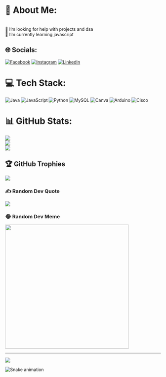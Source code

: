 # 💫 About Me:
<br>🤝 I’m looking for help with projects and dsa<br>🌱 I’m currently learning javascript<br>


## 🌐 Socials:
[![Facebook](https://img.shields.io/badge/Facebook-%231877F2.svg?logo=Facebook&logoColor=white)](https://facebook.com/@itsdavidmandal) [![Instagram](https://img.shields.io/badge/Instagram-%23E4405F.svg?logo=Instagram&logoColor=white)](https://instagram.com/@itsdavidmandal) [![LinkedIn](https://img.shields.io/badge/LinkedIn-%230077B5.svg?logo=linkedin&logoColor=white)](https://linkedin.com/in/itsdavidmandal) 

# 💻 Tech Stack:
![Java](https://img.shields.io/badge/java-%23ED8B00.svg?style=for-the-badge&logo=openjdk&logoColor=white) ![JavaScript](https://img.shields.io/badge/javascript-%23323330.svg?style=for-the-badge&logo=javascript&logoColor=%23F7DF1E) ![Python](https://img.shields.io/badge/python-3670A0?style=for-the-badge&logo=python&logoColor=ffdd54) ![MySQL](https://img.shields.io/badge/mysql-%2300000f.svg?style=for-the-badge&logo=mysql&logoColor=white) ![Canva](https://img.shields.io/badge/Canva-%2300C4CC.svg?style=for-the-badge&logo=Canva&logoColor=white) ![Arduino](https://img.shields.io/badge/-Arduino-00979D?style=for-the-badge&logo=Arduino&logoColor=white) ![Cisco](https://img.shields.io/badge/cisco-%23049fd9.svg?style=for-the-badge&logo=cisco&logoColor=black)
# 📊 GitHub Stats:
![](https://github-readme-stats.vercel.app/api?username=itsdavidmandal&theme=dark&hide_border=false&include_all_commits=true&count_private=true)<br/>
![](https://github-readme-streak-stats.herokuapp.com/?user=itsdavidmandal&theme=dark&hide_border=false)<br/>
![](https://github-readme-stats.vercel.app/api/top-langs/?username=itsdavidmandal&theme=dark&hide_border=false&include_all_commits=true&count_private=true&layout=compact)

## 🏆 GitHub Trophies
![](https://github-profile-trophy.vercel.app/?username=itsdavidmandal&theme=radical&no-frame=false&no-bg=false&margin-w=4)

### ✍️ Random Dev Quote
![](https://quotes-github-readme.vercel.app/api?type=horizontal&theme=radical)

### 😂 Random Dev Meme
<img src='https://randommeme-five.vercel.app/' style="height: 400px;"/>

---
[![](https://visitcount.itsvg.in/api?id=itsdavidmandal&icon=0&color=0)](https://visitcount.itsvg.in)

<!-- Proudly created with GPRM ( https://gprm.itsvg.in ) -->



<img src="https://raw.githubusercontent.com/maurodesouza/maurodesouza/output/snake.svg" alt="Snake animation" />


